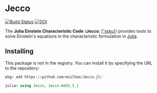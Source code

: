 # Jecco

[![Build Status](https://travis-ci.com/mzilhao/Jecco.jl.svg?branch=master)](https://travis-ci.com/mzilhao/Jecco.jl)
[![DOI](https://zenodo.org/badge/213456967.svg)](https://zenodo.org/badge/latestdoi/213456967)

The **Julia Einstein Characteristic Code** (**Jecco**; [['ʒɛku](https://www.infopedia.pt/dicionarios/lingua-portuguesa/Jeco)]) provides tools to solve Einstein's equations in the characteristic formulation in [Julia](http://julialang.org/).


## Installing

This package is not in the registry. You can install it by specifying the URL to the repository:

```julia
pkg> add https://github.com/mzilhao/Jecco.jl/

julia> using Jecco, Jecco.AdS5_3_1
```

